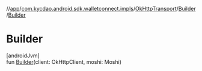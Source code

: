//[app](../../../../index.md)/[com.kycdao.android.sdk.walletconnect.impls](../../index.md)/[OkHttpTransport](../index.md)/[Builder](index.md)/[Builder](-builder.md)

# Builder

[androidJvm]\
fun [Builder](-builder.md)(client: OkHttpClient, moshi: Moshi)
